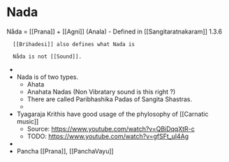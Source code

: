# Nada

Nåda = [[Prana]] + [[Agni]] (Anala)
	- Defined in [[Sangitaratnakaram]] 1.3.6
	  
	  [[Brihadesi]] also defines what Nada is
	  
	  Nåda is not [[Sound]].
-
- Nada is of two types.
	- Ahata
	- Anahata Nadas (Non Vibratary sound is this right ?)
	- There are called Paribhashika Padas of Sangita Shastras.
	-
- Tyagaraja Krithis have good usage of the phylosophy of [[Carnatic music]]
	- Source: https://www.youtube.com/watch?v=QBiDqqXtR-c
	- TODO: https://www.youtube.com/watch?v=gfSFt_ul4Ag
-
- Pancha [[Prana]], [[PanchaVayu]]